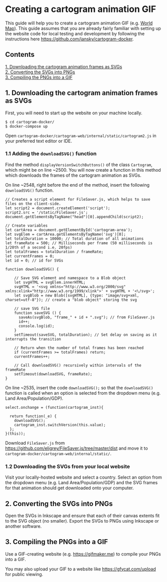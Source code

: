 # Creating a cartogram animation GIF

This guide will help you to create a cartogram animation GIF (e.g. [World Map](https://thumbs.gfycat.com/FriendlyEnragedCrayfish-small.gif)).
This guide assumes that you are already fairly familiar with setting up the website code for local testing and development by following the instructions here https://github.com/jansky/cartogram-docker.

## Contents
[1. Downloading the cartogram animation frames as SVGs](#1-downloading-the-cartogram-animation-frames-as-svgs)<br/>
[2. Converting the SVGs into PNGs](#2-converting-the-svgs-into-pngs)<br/>
[3. Compiling the PNGs into a GIF](#3-compiling-the-pngs-into-a-gif)<br/>


## 1. Downloading the cartogram animation frames as SVGs

First, you will need to start up the website on your machine locally. 

```
$ cd cartogram-docker/
$ docker-compose up
```

Open `cartogram-docker/cartogram-web/internal/static/cartogram2.js` in your preferred text editor or IDE.

### 1.1 Adding the `downloadSVG()` function

Find the method `displayVersionSwitchButtons()` of the class `Cartogram`, which might be on line ~2500. You will now create a function in this method which downloads the frames of the cartogram animation as SVGs. 

On line ~2548, right before the end of the method, insert the following `downloadSVG()` function.

```
// Creates a script element for FileSaver.js, which helps to save files on the client-side.
let script2 = document.createElement('script');
script2.src = '/static/FileSaver.js';
document.getElementsByTagName("head")[0].appendChild(script2);

// Create variables
let cartArea = document.getElementById('cartogram-area');
let svgElem = cartArea.getElementsByTagName('svg')[0];
let totalDuration = 10000; // Total duration of all animations
let frameRate = 500; // Milliseconds per frame (50 milliseconds is 1/20th of a second i.e. 20fps)
let totalFrames = totalDuration / frameRate;
let currentFrames = 0;
let id = 0; // id for SVGs

function downloadSVG() {

    // Save SVG element and namespace to a Blob object
    let svgHTML = svgElem.innerHTML;
    svgHTML = '<svg xmlns="http://www.w3.org/2000/svg" xmlns:xlink="http://www.w3.org/1999/xlink">' + svgHTML + '<\/svg>';
    let svgBlob = new Blob([svgHTML], {type: "image/svg+xml, charset=utf-8"}); // create a "blob object" storing the svg
    
    // save SVG file
    function saveSVG () {
      saveAs(svgBlob, "frame_" + id + ".svg"); // from FileSaver.js
      id++;
      console.log(id);
    }
    setTimeout(saveSVG, totalDuration); // Set delay on saving as it interrupts the transition

    // Return when the number of total frames has been reached
    if (currentFrames >= totalFrames) return;
    currentFrames++;

    // Call downloadSVG() recursively within intervals of the frameRate
    setTimeout(downloadSVG, frameRate);
}
```
On line ~2535, insert the code `downloadSVG();` so that the `downloadSVG()` function is called when an option is selected from the dropdown menu (e.g. Land Area/Population/GDP).

```
select.onchange = (function(cartogram_inst){

  return function(_e) {
    downloadSVG();
    cartogram_inst.switchVersion(this.value);
  };   
}(this));
```

Download `FileSaver.js` from https://github.com/eligrey/FileSaver.js/tree/master/dist and move it to `cartogram-docker/cartogram-web/internal/static/`.

### 1.2 Downloading the SVGs from your local website

Visit your locally-hosted website and select a country. Select an option from the dropdown menu (e.g. Land Area/Population/GDP) and the SVG frames for that animation should get downloaded onto your computer.


## 2. Converting the SVGs into PNGs

Open the SVGs in Inkscape and ensure that each of their canvas extents fit to the SVG object (no smaller). Export the SVGs to PNGs using Inkscape or another software.


## 3. Compiling the PNGs into a GIF

Use a GIF-creating website (e.g. https://gifmaker.me) to compile your PNGs into a GIF.

You may also upload your GIF to a website like https://gfycat.com/upload for public viewing.
